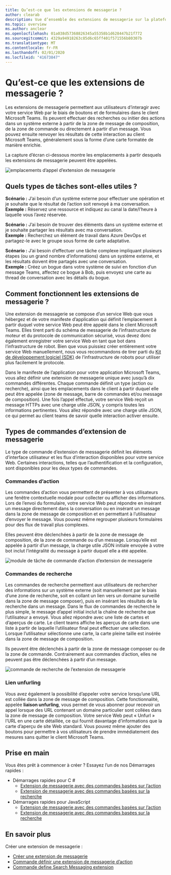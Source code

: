 ```yaml
---
title: Qu’est-ce que les extensions de messagerie ?
author: clearab
description: Vue d’ensemble des extensions de messagerie sur la plateforme Microsoft teams
ms.topic: overview
ms.author: anclear
ms.openlocfilehash: 01a038d57368826345a55358b1d628447b21f772
ms.sourcegitcommit: 4329a94918263c85d6c65ff401f571556b80307b
ms.translationtype: MT
ms.contentlocale: fr-FR
ms.lasthandoff: 02/01/2020
ms.locfileid: "41673847"
---
```

# <a name="what-are-messaging-extensions"></a>Qu’est-ce que les extensions de messagerie ?

Les extensions de messagerie permettent aux utilisateurs d’interagir avec votre service Web par le biais de boutons et de formulaires dans le client Microsoft Teams. Ils peuvent effectuer des recherches ou initier des actions dans un système externe à partir de la zone de message de composition, de la zone de commande ou directement à partir d’un message. Vous pouvez ensuite renvoyer les résultats de cette interaction au client Microsoft Teams, généralement sous la forme d’une carte formatée de manière enrichie.

La capture d’écran ci-dessous montre les emplacements à partir desquels les extensions de messagerie peuvent être appelées.

![emplacements d’appel d’extension de messagerie](~/assets/images/messaging-extension-invoke-locations.png)

## <a name="what-kinds-of-tasks-are-they-good-for"></a>Quels types de tâches sont-elles utiles ?

**Scénario :** J’ai besoin d’un système externe pour effectuer une opération et je souhaite que le résultat de l’action soit renvoyé à ma conversation. \
**Exemple :** Réservez une ressource et indiquez au canal la date/l’heure à laquelle vous l’avez réservée.

**Scénario :** J’ai besoin de trouver des éléments dans un système externe et je souhaite partager les résultats avec ma conversation. \
**Exemple :**  Recherchez un élément de travail dans Azure DevOps et partagez-le avec le groupe sous forme de carte adaptative.

**Scénario :** J’ai besoin d’effectuer une tâche complexe impliquant plusieurs étapes (ou un grand nombre d’informations) dans un système externe, et les résultats doivent être partagés avec une conversation. \
**Exemple :** Créez un bogue dans votre système de suivi en fonction d’un message Teams, affectez ce bogue à Bob, puis envoyez une carte au thread de conversation avec les détails du bogue.

## <a name="how-do-messaging-extensions-work"></a>Comment fonctionnent les extensions de messagerie ?

Une extension de messagerie se compose d’un service Web que vous hébergez et de votre manifeste d’application qui définit l’emplacement à partir duquel votre service Web peut être appelé dans le client Microsoft Teams. Elles tirent parti du schéma de messagerie de l’infrastructure de moteur et du protocole de communication sécurisé, vous devez donc également enregistrer votre service Web en tant que bot dans l’infrastructure de robot. Bien que vous puissiez créer entièrement votre service Web manuellement, nous vous recommandons de tirer parti du [Kit de développement logiciel (SDK)](https://github.com/microsoft/botframework) de l’infrastructure de robots pour utiliser plus facilement le protocole.

Dans le manifeste de l’application pour votre application Microsoft Teams, vous allez définir une extension de messagerie unique avec jusqu’à dix commandes différentes. Chaque commande définit un type (action ou recherche), ainsi que les emplacements dans le client à partir duquel elle peut être appelée (zone de message, barre de commandes et/ou message de composition). Une fois l’appel effectué, votre service Web reçoit un message HTTPs avec une charge utile JSON, y compris toutes les informations pertinentes. Vous allez répondre avec une charge utile JSON, ce qui permet au client teams de savoir quelle interaction activer ensuite.

## <a name="types-of-messaging-extension-commands"></a>Types de commandes d’extension de messagerie

Le type de commande d’extension de messagerie définit les éléments d’interface utilisateur et les flux d’interaction disponibles pour votre service Web. Certaines interactions, telles que l’authentification et la configuration, sont disponibles pour les deux types de commandes.

### <a name="action-commands"></a>Commandes d’action

Les commandes d’action vous permettent de présenter à vos utilisateurs une fenêtre contextuelle modale pour collecter ou afficher des informations. Lors de l’envoi du formulaire, votre service Web peut répondre en insérant un message directement dans la conversation ou en insérant un message dans la zone de message de composition et en permettant à l’utilisateur d’envoyer le message. Vous pouvez même regrouper plusieurs formulaires pour des flux de travail plus complexes.

Elles peuvent être déclenchées à partir de la zone de message de composition, de la zone de commande ou d’un message. Lorsqu’elle est appelée à partir d’un message, la charge utile JSON initiale envoyée à votre bot inclut l’intégralité du message à partir duquel elle a été appelée.

![module de tâche de commande d’action d’extension de messagerie](~/assets/images/task-module.png)

### <a name="search-commands"></a>Commandes de recherche

Les commandes de recherche permettent aux utilisateurs de rechercher des informations sur un système externe (soit manuellement par le biais d’une zone de recherche, soit en collant un lien vers un domaine surveillé dans la zone de message composer), puis en insérant les résultats de la recherche dans un message. Dans le flux de commandes de recherche le plus simple, le message d’appel initial inclut la chaîne de recherche que l’utilisateur a envoyé. Vous allez répondre avec une liste de cartes et d’aperçus de carte. Le client teams affiche les aperçus de carte dans une liste à partir de laquelle l’utilisateur final peut effectuer une sélection. Lorsque l’utilisateur sélectionne une carte, la carte pleine taille est insérée dans la zone de message de composition.

Ils peuvent être déclenchés à partir de la zone de message composer ou de la zone de commande. Contrairement aux commandes d’action, elles ne peuvent pas être déclenchées à partir d’un message.

![commande de recherche de l’extension de messagerie](~/assets/images/search-extension.png)

### <a name="link-unfurling"></a>Lien unfurling

Vous avez également la possibilité d’appeler votre service lorsqu’une URL est collée dans la zone de message de composition. Cette fonctionnalité, appelée **liaison unfurling**, vous permet de vous abonner pour recevoir un appel lorsque des URL contenant un domaine particulier sont collées dans la zone de message de composition. Votre service Web peut « Unfurl » l’URL en une carte détaillée, ce qui fournit davantage d’informations que la carte d’aperçu de site Web standard. Vous pouvez même ajouter des boutons pour permettre à vos utilisateurs de prendre immédiatement des mesures sans quitter le client Microsoft Teams.

## <a name="get-started"></a>Prise en main

Vous êtes prêt à commencer à créer ? Essayez l’un de nos Démarrages rapides :

* Démarrages rapides pour C #
  * [Extension de messagerie avec des commandes basées sur l’action](https://github.com/microsoft/BotBuilder-Samples/tree/master/samples/csharp_dotnetcore/51.teams-messaging-extensions-action)
  * [Extension de messagerie avec des commandes basées sur la recherche](https://github.com/microsoft/BotBuilder-Samples/tree/master/samples/csharp_dotnetcore/50.teams-messaging-extensions-search)
* Démarrages rapides pour JavaScript
  * [Extension de messagerie avec des commandes basées sur l’action](https://github.com/microsoft/BotBuilder-Samples/tree/master/samples/javascript_nodejs/51.teams-messaging-extensions-action)
  * [Extension de messagerie avec des commandes basées sur la recherche](https://github.com/microsoft/BotBuilder-Samples/tree/master/samples/javascript_nodejs/50.teams-messaging-extensions-search)

## <a name="learn-more"></a>En savoir plus

Créer une extension de messagerie :

* [Créer une extension de messagerie](~/messaging-extensions/how-to/create-messaging-extension.md)
* [Commande définir une extension de messagerie d’action](~/messaging-extensions/how-to/action-commands/define-action-command.md)
* [Commande define Search Messaging extension](~/messaging-extensions/how-to/search-commands/define-search-command.md)
